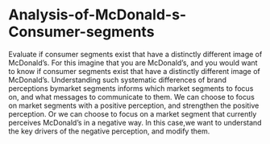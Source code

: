 # Analysis-of-McDonald-s-Consumer-segments
Evaluate if consumer segments exist that have a distinctly different image of McDonald’s.
For this imagine that you are McDonald’s, and you would want to know if consumer segments exist that have a distinctly different image of
McDonald’s. 
Understanding such systematic differences of brand perceptions bymarket segments informs which market segments to focus on, and what messages to
communicate to them. 
We can choose to focus on market segments with a positive perception, and strengthen the positive perception. 
Or we can choose to focus on a market segment that currently perceives McDonald’s in a negative way. 
In this case,we want to understand the key drivers of the negative perception, and modify them.
